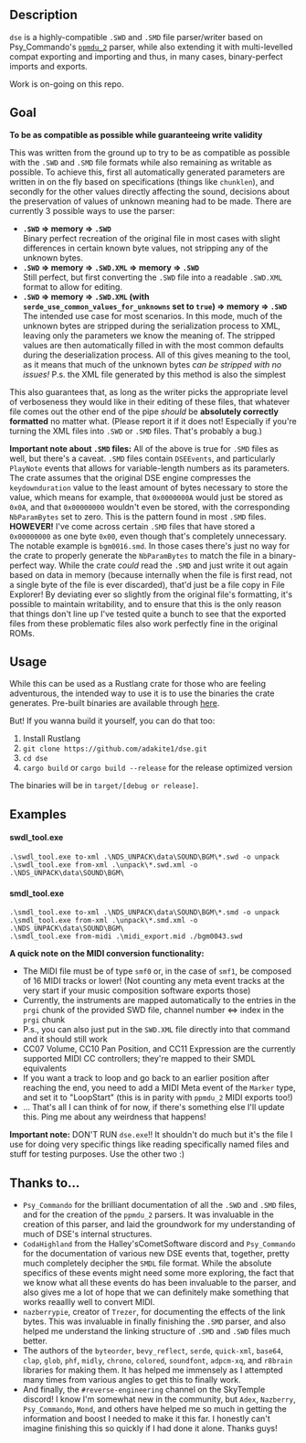 ## Description

`dse` is a highly-compatible `.SWD` and `.SMD` file parser/writer based on Psy_Commando's [`ppmdu_2`](https://github.com/PsyCommando/ppmdu_2) parser, while also extending it with multi-levelled compat exporting and importing and thus, in many cases, binary-perfect imports and exports.

Work is on-going on this repo.

## Goal

**To be as compatible as possible while guaranteeing write validity**

This was written from the ground up to try to be as compatible as possible with the `.SWD` and `.SMD` file formats while also remaining as writable as possible. To achieve this, first all automatically generated parameters are written in on the fly based on specifications (things like `chunklen`), and secondly for the other values directly affecting the sound, decisions about the preservation of values of unknown meaning had to be made. There are currently 3 possible ways to use the parser:
- **`.SWD` => memory => `.SWD`**<br/>
Binary perfect recreation of the original file in most cases with slight differences in certain known byte values, not stripping any of the unknown bytes.
- **`.SWD` => memory => `.SWD.XML` => memory => `.SWD`**<br/>
Still perfect, but first converting the `.SWD` file into a readable `.SWD.XML` format to allow for editing.
- **`.SWD` => memory => `.SWD.XML` (with `serde_use_common_values_for_unknowns` set to `true`) => memory => `.SWD`**<br/>
The intended use case for most scenarios. In this mode, much of the unknown bytes are stripped during the serialization process to XML, leaving only the parameters we know the meaning of. The stripped values are then automatically filled in with the most common defaults during the deserialization process. All of this gives meaning to the tool, as it means that much of the unknown bytes *can be stripped with no issues!*
P.s. the XML file generated by this method is also the simplest

This also guarantees that, as long as the writer picks the appropriate level of verboseness they would like in their editing of these files, that whatever file comes out the other end of the pipe *should* be **absolutely correctly formatted** no matter what. (Please report it if it does not! Especially if you're turning the XML files into `.SWD` or `.SMD` files. That's probably a bug.)

**Important note about `.SMD` files:** All of the above is true for `.SMD` files as well, but there's a caveat. `.SMD` files contain `DSEEvents`, and particularly `PlayNote` events that allows for variable-length numbers as its parameters. The crate assumes that the original DSE engine compresses the `keydownduration` value to the least amount of bytes necessary to store the value, which means for example, that `0x0000000A` would just be stored as `0x0A`, and that `0x00000000` wouldn't even be stored, with the corresponding `NbParamBytes` set to zero. This is the pattern found in most `.SMD` files. **HOWEVER!** I've come across certain `.SMD` files that have stored a `0x00000000` as one byte `0x00`, even though that's completely unnecessary. The notable example is `bgm0016.smd`. In those cases there's just no way for the crate to properly generate the `NbParamBytes` to match the file in a binary-perfect way. While the crate *could* read the `.SMD` and just write it out again based on data in memory (because internally when the file is first read, not a single byte of the file is ever discarded), that'd just be a file copy in File Explorer! By deviating ever so slightly from the original file's formatting, it's possible to maintain writability, and to ensure that this is the only reason that things don't line up I've tested quite a bunch to see that the exported files from these problematic files also work perfectly fine in the original ROMs.

## Usage

While this can be used as a Rustlang crate for those who are feeling adventurous, the intended way to use it is to use the binaries the crate generates. Pre-built binaries are available through [here](https://github.com/adakite1/dse/actions).

But! If you wanna build it yourself, you can do that too:
1. Install Rustlang
2. `git clone https://github.com/adakite1/dse.git`
3. `cd dse`
4. `cargo build` or `cargo build --release` for the release optimized version

The binaries will be in `target/[debug or release]`.

## Examples

#### swdl_tool.exe
`.\swdl_tool.exe to-xml .\NDS_UNPACK\data\SOUND\BGM\*.swd -o unpack`<br/>
`.\swdl_tool.exe from-xml .\unpack\*.swd.xml -o .\NDS_UNPACK\data\SOUND\BGM\`

#### smdl_tool.exe
`.\smdl_tool.exe to-xml .\NDS_UNPACK\data\SOUND\BGM\*.smd -o unpack`<br/>
`.\smdl_tool.exe from-xml .\unpack\*.smd.xml -o .\NDS_UNPACK\data\SOUND\BGM\`<br/>
`.\smdl_tool.exe from-midi .\midi_export.mid ./bgm0043.swd`

**A quick note on the MIDI conversion functionality:**
- The MIDI file must be of type `smf0` or, in the case of `smf1`, be composed of 16 MIDI tracks or lower! (Not counting any meta event tracks at the very start if your music composition software exports those)
- Currently, the instruments are mapped automatically to the entries in the `prgi` chunk of the provided SWD file, channel number <=> index in the `prgi` chunk
- P.s., you can also just put in the `SWD.XML` file directly into that command and it should still work
- CC07 Volume, CC10 Pan Position, and CC11 Expression are the currently supported MIDI CC controllers; they're mapped to their SMDL equivalents
- If you want a track to loop and go back to an earlier position after reaching the end, you need to add a MIDI Meta event of the `Marker` type, and set it to "LoopStart" (this is in parity with `ppmdu_2` MIDI exports too!)
- ... That's all I can think of for now, if there's something else I'll update this. Ping me about any weirdness that happens!

**Important note:** DON'T RUN `dse.exe`!! It shouldn't do much but it's the file I use for doing very specific things like reading specifically named files and stuff for testing purposes. Use the other two :)

## Thanks to...
- `Psy_Commando` for the brilliant documentation of all the `.SWD` and `.SMD` files, and for the creation of the `ppmdu_2` parsers. It was invaluable in the creation of this parser, and laid the groundwork for my understanding of much of DSE's internal structures.
- `CodaHighland` from the Halley'sCometSoftware discord and `Psy_Commando` for the documentation of various new DSE events that, together, pretty much completely decipher the `SMDL` file format. While the absolute specifics of these events might need some more exploring, the fact that we know what all these events do has been invaluable to the parser, and also gives me a lot of hope that we can definitely make something that works reaallly well to convert MIDI.
- `nazberrypie`, creator of `Trezer`, for documenting the effects of the link bytes. This was invaluable in finally finishing the `.SMD` parser, and also helped me understand the linking structure of `.SMD` and `.SWD` files much better.
- The authors of the `byteorder`, `bevy_reflect`, `serde`, `quick-xml`, `base64`, `clap`, `glob`, `phf`, `midly`, `chrono`, `colored`, `soundfont`, `adpcm-xq`, and `r8brain` libraries for making them. It has helped me immensely as I attempted many times from various angles to get this to finally work.
- And finally, the `#reverse-engineering` channel on the SkyTemple discord! I know I'm somewhat new in the community, but `Adex`, `Nazberry`, `Psy_Commando`, `Mond`, and others have helped me so much in getting the information and boost I needed to make it this far. I honestly can't imagine finishing this so quickly if I had done it alone. Thanks guys!
